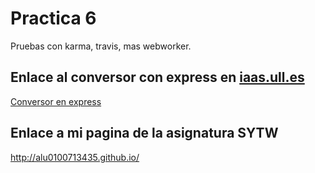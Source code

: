 **Practica 6**
==============


Pruebas con karma, travis, mas webworker.

## Enlace al conversor con express en [iaas.ull.es](iaas.ull.es) ##

[Conversor en express](http://10.6.128.88:8080)

## Enlace a mi pagina de la asignatura SYTW ##

http://alu0100713435.github.io/
